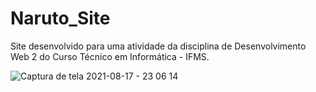 # Naruto_Site
Site desenvolvido para uma atividade da disciplina de Desenvolvimento Web 2 do Curso Técnico em Informática - IFMS.

![Captura de tela 2021-08-17 - 23 06 14](https://user-images.githubusercontent.com/68562083/129830544-3af41193-35ab-4337-b61c-29e528883871.png)
